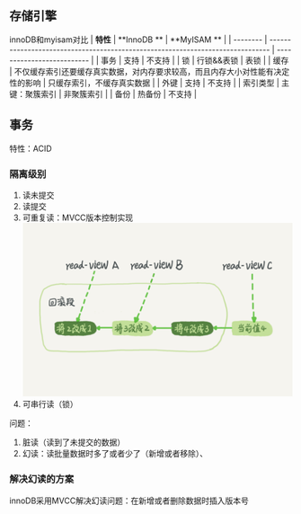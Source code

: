 ## 存储引擎
innoDB和myisam对比
| **特性** | **InnoDB **                                                                    | **MyISAM **                |
| -------- | ------------------------------------------------------------------------------ | -------------------------- |
| 事务     | 支持                                                                           | 不支持                     |
| 锁       | 行锁&&表锁                                                                     | 表锁                       |
| 缓存     | 不仅缓存索引还要缓存真实数据，对内存要求较高，而且内存大小对性能有决定性的影响 | 只缓存索引，不缓存真实数据 |
| 外键     | 支持                                                                           | 不支持                     |
| 索引类型 | 主键：聚簇索引                                                                 | 非聚簇索引                 |
| 备份     | 热备份                                                                         | 不支持                     |
## 事务
特性：ACID
### 隔离级别
1. 读未提交
2. 读提交
3. 可重复读：MVCC版本控制实现
	   ![enter description here](./images/1713428941516.png)
4. 可串行读（锁）

问题：
1. 脏读（读到了未提交的数据）
2. 幻读：读批量数据时多了或者少了（新增或者移除）、

### 解决幻读的方案
innoDB采用MVCC解决幻读问题：在新增或者删除数据时插入版本号

